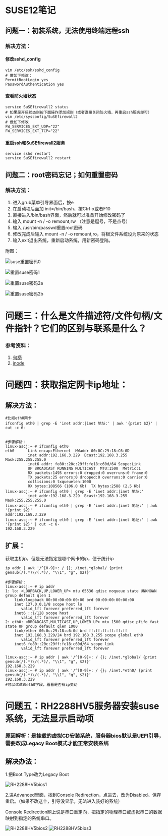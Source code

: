 # SUSE12笔记

## 问题一：初装系统，无法使用终端远程ssh

### 解决方法：

#### 修改sshd_config

```shell
vim /etc/ssh/sshd_config
# 做如下修改：
PermitRootLogin yes
PasswordAuthentication yes
```

#### 查看防火墙状态

```shell
service SuSEfirewall2 status
# 如果是开启状态则按下面操作添加规则（或者直接关闭防火墙，再重启ssh服务即可）
vim /etc/sysconfig/SuSEfirewall2
# 做如下修改
FW_SERVICES_EXT_UDP="22"
FW_SERVICES_EXT_TCP="22"
```

#### 重启ssh和SuSEfirewall2服务

```shell
service sshd restart
service SuSEfirewall2 restart
```

## 问题二：root密码忘记；如何重置密码

### 解决方法：

1. 进入grub菜单引导界面后，按e
2. 在启动项后面加 init=/bin/bash，按Ctrl-x或者F10
3. 直接进入/bin/bash界面，然后就可以准备开始修改密码了
4. 输入 mount -n / -o remount,rw （注意是逗号，不是点号）
5. 输入 /usr/bin/passwd重置root密码
6. 修改完成后输入 mount -n / -o remount,ro，将根文件系统设为原来的状态
7. 输入exit退出系统，重新启动系统，用新密码登陆。

附图：

![suse重置密码0](https://github.com/itwhs/suse/blob/main/Saved%20Pictures/%E9%87%8D%E7%BD%AEsuse%E5%AF%86%E7%A0%810.png)

![重置suse密码1](https://github.com/itwhs/suse/blob/main/Saved%20Pictures/%E9%87%8D%E7%BD%AEsuse%E5%AF%86%E7%A0%811.png)

![重置suse密码2a](https://github.com/itwhs/suse/blob/main/Saved%20Pictures/%E9%87%8D%E7%BD%AEsuse%E5%AF%86%E7%A0%812a.png)

![重置suse密码2b](https://github.com/itwhs/suse/blob/main/Saved%20Pictures/%E9%87%8D%E7%BD%AEsuse%E5%AF%86%E7%A0%812b.png)

# 问题三：什么是文件描述符/文件句柄/文件指针？它们的区别与联系是什么？

### 参考资料：

1. [句柄](https://www.jianshu.com/p/ad879061edb2)
2. [inode](https://www.jianshu.com/p/d60a2b44e78e)

# 问题四：获取指定网卡ip地址：

## 解决方法：

```shell
#比如eth0网卡
ifconfig eth0 | grep -E 'inet addr:|inet 地址:' | awk '{print $2}' | cut -c 6-


#步骤解析：
linux-ascj:~ # ifconfig eth0
eth0      Link encap:Ethernet  HWaddr 00:0C:29:18:C6:0D  
          inet addr:192.168.3.229  Bcast:192.168.3.255  Mask:255.255.255.0
          inet6 addr: fe80::20c:29ff:fe18:c60d/64 Scope:Link
          UP BROADCAST RUNNING MULTICAST  MTU:1500  Metric:1
          RX packets:1495 errors:0 dropped:0 overruns:0 frame:0
          TX packets:25 errors:0 dropped:0 overruns:0 carrier:0
          collisions:0 txqueuelen:1000 
          RX bytes:108566 (106.0 Kb)  TX bytes:2588 (2.5 Kb)
linux-ascj:~ # ifconfig eth0 | grep -E 'inet addr:|inet 地址:' 
          inet addr:192.168.3.229  Bcast:192.168.3.255  Mask:255.255.255.0
linux-ascj:~ # ifconfig eth0 | grep -E 'inet addr:|inet 地址:' | awk '{print $2}' 
addr:192.168.3.229
linux-ascj:~ # ifconfig eth0 | grep -E 'inet addr:|inet 地址:' | awk '{print $2}' | cut -c 6-
192.168.3.229
```

## 扩展：

获取主机ip，但是无法指定是哪个网卡的ip，便于统计ip

```shell
ip addr | awk '/^[0-9]+: / {}; /inet.*global/ {print gensub(/(.*)\/(.*)/, "\\1", "g", $2)}'

#步骤解析：
linux-ascj:~ # ip addr
1: lo: <LOOPBACK,UP,LOWER_UP> mtu 65536 qdisc noqueue state UNKNOWN group default qlen 1
    link/loopback 00:00:00:00:00:00 brd 00:00:00:00:00:00
    inet 127.0.0.1/8 scope host lo
       valid_lft forever preferred_lft forever
    inet6 ::1/128 scope host 
       valid_lft forever preferred_lft forever
2: eth0: <BROADCAST,MULTICAST,UP,LOWER_UP> mtu 1500 qdisc pfifo_fast state UP group default qlen 1000
    link/ether 00:0c:29:18:c6:0d brd ff:ff:ff:ff:ff:ff
    inet 192.168.3.229/24 brd 192.168.3.255 scope global eth0
       valid_lft forever preferred_lft forever
    inet6 fe80::20c:29ff:fe18:c60d/64 scope link 
       valid_lft forever preferred_lft forever

linux-ascj:~ # ip addr | awk '/^[0-9]+: / {}; /inet.*global/ {print gensub(/(.*)\/(.*)/, "\\1", "g", $2)}'
192.168.3.229
linux-ascj:~ # ip addr | awk '/^[0-9]+: / {}; /inet.*eth0/ {print gensub(/(.*)\/(.*)/, "\\1", "g", $2)}'
192.168.3.229
#可以试试该eth0字段，看看是否有ip变动
```


# 问题五：RH2288HV5服务器安装suse系统，无法显示启动项

### 原因解析：是挂载的虚拟CD安装系统，服务器bios默认是UEFI引导，需要改成Legacy Boot模式才能正常安装系统

## 解决办法：

1.把Boot Type改为Legacy Boot

![RH2288HV5bios1](https://github.com/itwhs/suse/blob/main/Saved%20Pictures/RH2288HV5bios1.png)

2.进Advanced里面，找到Console Redirection，点进去，改为Disabled。保存重启。（如果不改这个，引导没显示，无法进入装好的系统）

Console Redirection网上说是串口重定向，把指定的物理串口或虚拟串口的数据映射到指定的系统串口。

![RH2288HV5bios2](https://github.com/itwhs/suse/blob/main/Saved%20Pictures/RH2288HV5bios2.png)
![RH2288HV5bios3](https://github.com/itwhs/suse/blob/main/Saved%20Pictures/RH2288HV5bios3.png)
